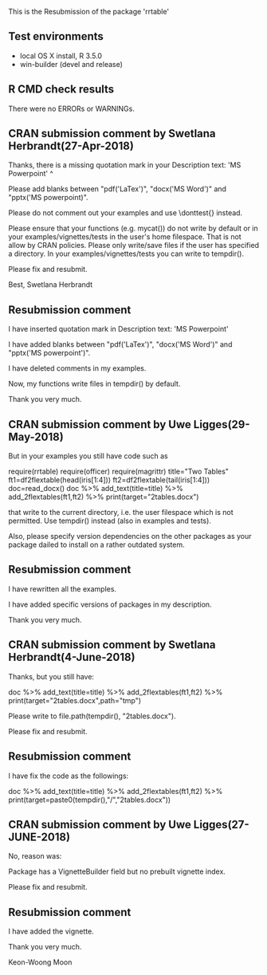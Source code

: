 This is the Resubmission of the package 'rrtable'

## Test environments
* local OS X install, R 3.5.0
* win-builder (devel and release)

## R CMD check results
There were no ERRORs or WARNINGs.


## CRAN submission comment by Swetlana Herbrandt(27-Apr-2018)

Thanks, there is a missing quotation mark in your Description text:
'MS Powerpoint'
	      ^

Please add blanks between
"pdf('LaTex')", "docx('MS Word')" and "pptx('MS powerpoint)".


Please do not comment out your examples and use \donttest{} instead.


Please ensure that your functions (e.g. mycat()) do not write by default or in your examples/vignettes/tests in the user's home filespace. That is not allow by CRAN policies. Please only write/save files if the user has specified a directory. In your examples/vignettes/tests you can write to tempdir().


Please fix and resubmit.

Best,
Swetlana Herbrandt


## Resubmission comment


I have inserted quotation mark in Description text: 'MS Powerpoint'

I have added blanks between 
"pdf('LaTex')", "docx('MS Word')" and "pptx('MS powerpoint')".

I have deleted comments in my examples.

Now, my functions write files in tempdir() by default.

Thank you very much.


## CRAN submission comment by Uwe Ligges(29-May-2018)

But in your examples you still have code such as

require(rrtable)
require(officer)
require(magrittr)
title="Two Tables"
ft1=df2flextable(head(iris[1:4]))
ft2=df2flextable(tail(iris[1:4]))
doc=read_docx()
doc \%>\% add_text(title=title) \%>\%
       add_2flextables(ft1,ft2) \%>\%
       print(target="2tables.docx")

that write to the current directory, i.e. the user filespace which is not permitted. Use tempdir() instead (also in examples and tests).

Also, please specify version dependencies on the other packages as your package dailed to install on a rather outdated system.

## Resubmission comment

I have rewritten all the examples. 

I have added specific versions of packages in my description.

Thank you very much.

## CRAN submission comment by Swetlana Herbrandt(4-June-2018)

Thanks, but you still have:

doc \%>\% add_text(title=title) \%>\%
       add_2flextables(ft1,ft2) \%>\%
       print(target="2tables.docx",path="tmp")


Please write to file.path(tempdir(), "2tables.docx").

Please fix and resubmit.

## Resubmission comment

I have fix the code as the followings:

doc \%>\% add_text(title=title) \%>\%
     add_2flextables(ft1,ft2) \%>\%
     print(target=paste0(tempdir(),"/","2tables.docx"))


## CRAN submission comment by Uwe Ligges(27-JUNE-2018)

No, reason was:


Package has a VignetteBuilder field but no prebuilt vignette index.

Please fix and resubmit.


## Resubmission comment

I have added the vignette.

Thank you very much.

Keon-Woong Moon
